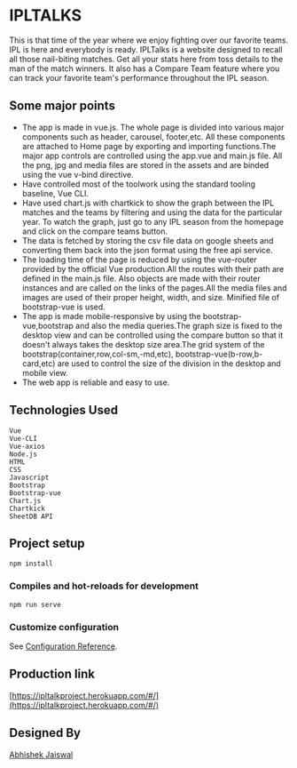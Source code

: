 # IPLTALKS
This is that time of the year where we enjoy fighting over our favorite teams. 
IPL is here and everybody is ready.
IPLTalks is a website designed to recall all those nail-biting matches.
Get all your stats here from toss details to the man of the match winners. 
It also has a Compare Team feature where you can track your favorite team's performance throughout the IPL season.

## Some major points
* The app is made in vue.js. The whole page is divided into various major components such as header, carousel, footer,etc. All these components are attached to Home page by exporting and importing functions.The major app controls are controlled using the app.vue and main.js file. All the png, jpg and media files are stored in the assets and are binded using the vue v-bind directive.
* Have controlled most of the toolwork using the standard tooling baseline, Vue CLI.
* Have used chart.js with chartkick to show the graph between the IPL matches and the teams by filtering and using the data for the particular year. To watch the graph, just go to any IPL season from the homepage and click on the compare teams button.
* The data is fetched by storing the csv file data on google sheets and converting them back into the json format using the free api service.
* The loading time of the page is reduced by using the vue-router provided by the official Vue production.All the routes with their path are defined in the main.js file. Also objects are made with their router instances and are called on the links of the pages.All the media files and images are used of their proper height, width, and size. Minified file of bootstrap-vue is used.
* The app is made mobile-responsive by using the bootstrap-vue,bootstrap and also the media queries.The graph size is fixed to the desktop view and can be controlled using the compare button so that it doesn't always takes the desktop size area.The grid system of the bootstrap(container,row,col-sm,-md,etc), bootstrap-vue(b-row,b-card,etc) are used to control the size of the division in the desktop and mobile view.
* The web app is reliable and easy to use.


## Technologies Used
```
Vue
Vue-CLI
Vue-axios
Node.js
HTML
CSS
Javascript
Bootstrap
Bootstrap-vue
Chart.js
Chartkick
SheetDB API

```

## Project setup
```
npm install
```

### Compiles and hot-reloads for development
```
npm run serve
```

### Customize configuration
See [Configuration Reference](https://cli.vuejs.org/config/).

## Production link
[https://ipltalkproject.herokuapp.com/#/](https://ipltalkproject.herokuapp.com/#/)

## Designed By
[Abhishek Jaiswal](https://www.linkedin.com/in/abhishek-jaiswal-749b681a3/)

